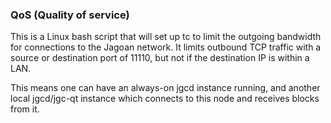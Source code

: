 ### QoS (Quality of service) ###

This is a Linux bash script that will set up tc to limit the outgoing bandwidth for connections to the Jagoan network. It limits outbound TCP traffic with a source or destination port of 11110, but not if the destination IP is within a LAN.

This means one can have an always-on jgcd instance running, and another local jgcd/jgc-qt instance which connects to this node and receives blocks from it.
